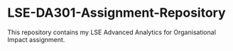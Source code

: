 # LSE-DA301-Assignment-Repository
This repository contains my LSE Advanced Analytics for Organisational Impact assignment. 
